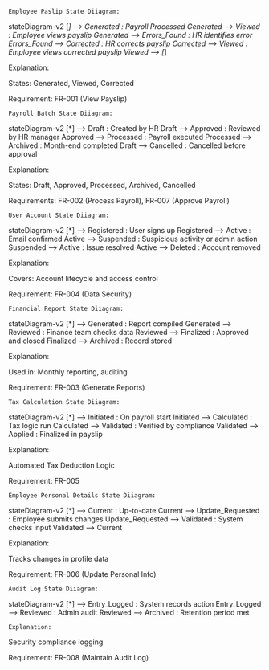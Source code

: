     Employee Paslip State Diiagram:
stateDiagram-v2
    [*] --> Generated : Payroll Processed
    Generated --> Viewed : Employee views payslip
    Generated --> Errors_Found : HR identifies error
    Errors_Found --> Corrected : HR corrects payslip
    Corrected --> Viewed : Employee views corrected payslip
    Viewed --> [*]

  Explanation:

States: Generated, Viewed, Corrected

Requirement: FR-001 (View Payslip)


    Payroll Batch State Diiagram:

stateDiagram-v2
    [*] --> Draft : Created by HR
    Draft --> Approved : Reviewed by HR manager
    Approved --> Processed : Payroll executed
    Processed --> Archived : Month-end completed
    Draft --> Cancelled : Cancelled before approval

  Explanation:

States: Draft, Approved, Processed, Archived, Cancelled

Requirements: FR-002 (Process Payroll), FR-007 (Approve Payroll)


    User Account State Diiagram:

stateDiagram-v2
    [*] --> Registered : User signs up
    Registered --> Active : Email confirmed
    Active --> Suspended : Suspicious activity or admin action
    Suspended --> Active : Issue resolved
    Active --> Deleted : Account removed

   Explanation:

Covers: Account lifecycle and access control

Requirement: FR-004 (Data Security)

    Financial Report State Diiagram:

stateDiagram-v2
    [*] --> Generated : Report compiled
    Generated --> Reviewed : Finance team checks data
    Reviewed --> Finalized : Approved and closed
    Finalized --> Archived : Record stored

   Explanation:

Used in: Monthly reporting, auditing

Requirement: FR-003 (Generate Reports)


    Tax Calculation State Diiagram:

stateDiagram-v2
    [*] --> Initiated : On payroll start
    Initiated --> Calculated : Tax logic run
    Calculated --> Validated : Verified by compliance
    Validated --> Applied : Finalized in payslip

  Explanation:

Automated Tax Deduction Logic

Requirement: FR-005

    Employee Personal Details State Diiagram:
    
stateDiagram-v2
    [*] --> Current : Up-to-date
    Current --> Update_Requested : Employee submits changes
    Update_Requested --> Validated : System checks input
    Validated --> Current

  Explanation:

Tracks changes in profile data

Requirement: FR-006 (Update Personal Info)

    Audit Log State Diiagram:
    
stateDiagram-v2
    [*] --> Entry_Logged : System records action
    Entry_Logged --> Reviewed : Admin audit
    Reviewed --> Archived : Retention period met

    Explanation:

Security compliance logging

Requirement: FR-008 (Maintain Audit Log)


  
